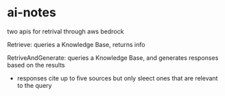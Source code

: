 # ai-notes

two apis for retrival through aws bedrock

Retrieve: queries a Knowledge Base, returns info

RetriveAndGenerate: queries a Knowledge Base, and generates responses based on the results
* responses cite up to five sources but only sleect ones that are relevant to the query
